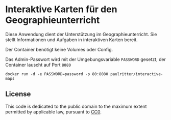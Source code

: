 # Interaktive Karten für den Geographieunterricht

Diese Anwendung dient der Unterstützung im Geographieunterricht. Sie stellt Informationen und Aufgaben in interaktiven Karten bereit.

Der Container benötigt keine Volumes oder Config.

Das Admin-Passwort wird mit der Umgebungsvariable ``PASSWORD`` gesetzt, der Container lauscht auf Port ``8080``

``docker run -d -e PASSWORD=password -p 80:8080 paulritter/interactive-maps``

## License

This code is dedicated to the public domain to the maximum extent permitted by applicable law, pursuant to [CC0](http://creativecommons.org/publicdomain/zero/1.0/).
